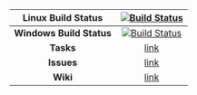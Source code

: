 | **Linux Build Status** | [![Build Status](https://travis-ci.org/Thomas1995/WorldCube.svg?branch=master)](https://travis-ci.org/Thomas1995/WorldCube) |
| :---: | :-------------: |
| **Windows Build Status** | [![Build Status](https://ci.appveyor.com/api/projects/status/dqojq6jskcmi4id1?svg=true&branch=master)](https://ci.appveyor.com/project/Thomas1995/worldcube) |
| **Tasks** | [link](https://github.com/Thomas1995/WorldCube/projects/1) |
| **Issues** | [link](https://github.com/Thomas1995/WorldCube/issues) |
| **Wiki** | [link](https://github.com/Thomas1995/WorldCube/wiki) | 
